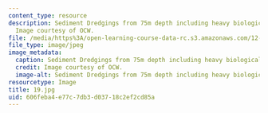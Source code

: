```yaml
---
content_type: resource
description: Sediment Dredgings from 75m depth including heavy biological component.
  Image courtesy of OCW.
file: /media/https%3A/open-learning-course-data-rc.s3.amazonaws.com/12-110-sedimentary-geology-fall-2004/606feba4e77c7db3d03718c2ef2cd85a_19.jpg
file_type: image/jpeg
image_metadata:
  caption: Sediment Dredgings from 75m depth including heavy biological component.
  credit: Image courtesy of OCW.
  image-alt: Sediment Dredgings from 75m depth including heavy biological component.
resourcetype: Image
title: 19.jpg
uid: 606feba4-e77c-7db3-d037-18c2ef2cd85a
---
```

